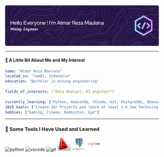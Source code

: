 ![Almar-Reza-Maulana](https://github.com/Almar-Reza-Maulana/Almar-Reza-Maulana/blob/main/github-header-image-new%20reza.png)

<!--
**Almar-Reza-Maulana/Almar-Reza-Maulana** is a ✨ _special_ ✨ repository because its `README.md` (this file) appears on your GitHub profile.

Here are some ideas to get you started:

- 🔭 I’m currently working on ...
- 🌱 I’m currently learning ...
- 👯 I’m looking to collaborate on ...
- 🤔 I’m looking for help with ...
- 💬 Ask me about ...
- 📫 How to reach me: ...
- 😄 Pronouns: ...
- ⚡ Fun fact: ...
-->

---

#### 🎯 A Little Bit About Me and My Interest

```yaml
name: "Almar Reza Maulana"
located_in: "Jambi, Indonesia"
education: "Bachelor in mining engineering"

fields_of_interests: ("Data Analyst, AI engineer")

currently_learning: ["Python, Anaconda, VSCode, Git, PostgreSQL, Dbeaver, n8n"]
2025 Goals: ["Create 10+ Projects and learn at least 3-6 new Technologies."]
hobbies: ["Gaming, Cinema, Badminton, Gym"]
```

---

### 🚀 Some Tools I Have Used and Learned

<p align="left">
<img src="https://cdn.jsdelivr.net/gh/devicons/devicon@latest/icons/python/python-original-wordmark.svg" alt="python" width="45" height="45"/>
<img src="https://cdn.jsdelivr.net/gh/devicons/devicon@latest/icons/vscode/vscode-original.svg"alt="vscode" width="45" height="45" />
<img src="https://cdn.jsdelivr.net/gh/devicons/devicon@latest/icons/git/git-original.svg" alt="git" width="45" height="45"/>
<img src="https://github.com/Almar-Reza-Maulana/Almar-Reza-Maulana/blob/main/177031_autocad_autodesk_icon.png" alt ="autocad" width="45" height="45"/>
<img src="https://github.com/Almar-Reza-Maulana/Almar-Reza-Maulana/blob/main/postgresql_.png" alt ="postgresql" width="45" height="45"/>
<img src="https://github.com/Almar-Reza-Maulana/Almar-Reza-Maulana/blob/main/n8n.png" alt ="n8n" width="45" height="45"/>

